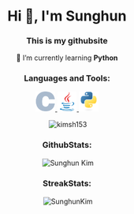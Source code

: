 <div align="center">
  <h1>Hi 👋, I'm Sunghun</h1>
  <h3>This is my githubsite</h3>

  🌱 I’m currently learning **Python**


  <h3 align="center">Languages and Tools:</h3>
  <a href="https://www.cprogramming.com/" target="_blank"><img src="https://raw.githubusercontent.com/devicons/devicon/master/icons/c/c-original.svg" alt="c" width="40" height="40"/> </a> <a href="https://www.java.com" target="_blank"> <img src="https://raw.githubusercontent.com/devicons/devicon/master/icons/java/java-original.svg" alt="java" width="40" height="40"/> </a> <a href="https://www.python.org" target="_blank"> <img src="https://raw.githubusercontent.com/devicons/devicon/master/icons/python/python-original.svg" alt="python" width="40" height="40"/> </a>

  <p>&nbsp;<img align="center" src="https://github-readme-stats.vercel.app/api/top-langs?username=kimsh153&show_icons=true&locale=en&" alt="kimsh153" /></p>
 <h3>GithubStats:</h3>
  <p>&nbsp;<img align="center" src="https://github-readme-stats.vercel.app/api?username=kimsh153&theme=chartreuse-dark&show_icons=true&locale=en" alt="Sunghun Kim" /></p>
<h3>StreakStats:</h3>
  <p>&nbsp;<img align="center" src="https://github-readme-streak-stats.herokuapp.com/?user=kimsh153&" alt="SunghunKim" /></p>
  
  </div>
